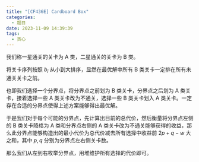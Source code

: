 ```yaml
---
title: "[CF436E] Cardboard Box"
categories:
  - 题目
date: 2023-11-09 14:39:39
tags:
  - 贪心
---
```

我们称一星通关的关卡为 A 类，二星通关的关卡为 B 类。

将关卡序列按照 $b_i$ 从小到大排序，显然在最优解中所有 B 类关卡一定排在所有未通关关卡之前。

也即我们选择一个分界点，将分界点之前划为 B 类关卡，分界点之后划为 A 类关卡，接着选择一些 A 类关卡改为不通关，选择一些 B 类关卡划入 A 类关卡。一定存在合适的分界点使得上述方案能够得出最优解。

于是我们对于每个可能的分界点，先计算出目前的总代价，然后衡量将分界点左侧的 B 类关卡降格为 A 类和分界点右侧的 A 类关卡改为不通关能够获得的收益，那么此分界点能够构造出的最小代价为总代价减去所有选择中收益前 $2p+q-w$ 大之和，其中 $p,q$ 分别为分界点左右侧关卡数。

那么我们从左到右枚举分界点，用堆维护所有选择的代价即可。